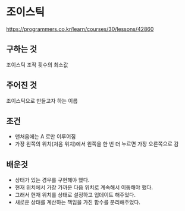 # 조이스틱
https://programmers.co.kr/learn/courses/30/lessons/42860
## 구하는 것
조이스틱 조작 횟수의 최소값
## 주어진 것
조이스틱으로 만들고자 하는 이름
## 조건
- 맨처음에는 A 로만 이루어짐
- 가장 왼쪽의 위치(처음 위치)에서 왼쪽을 한 번 더 누르면 가장 오른쪽으로 감
## 배운것
- 상태가 있는 경우를 구현해야 했다.
- 현재 위치에서 가장 가까운 다음 위치로 계속해서 이동해야 했다.
- 그래서 현재 위치를 상태로 설정하고 업데이트 해주었다. 
- 새로운 상태를 계산하는 책임을 가진 함수를 분리해주었다. 